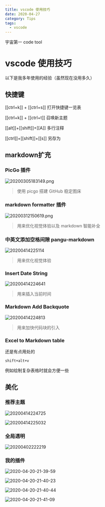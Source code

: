 ```yaml
---
title: vscode 使用技巧
date: 2020-04-27
category: Tips
tags:
  - vscode
---
```

宇宙第一 code tool
<!-- more -->
# vscode 使用技巧

以下是我多年使用的经验（虽然现在没用多久）

## 快捷键

[[ctrl+k]] + [[ctrl+s]] 打开快捷键一览表

[[ctrl+k]] + [[ctrl+t]] 召唤新主题

[[alt]]+[[shift]]+[[A]] 多行注释

[[ctrl]]+[[shift]]+[[s]] 另存为

## markdown扩充

### PicGo 插件

![20200305183149.png](https://raw.githubusercontent.com/fengwei2002/picgotest/master/img/20200305183149.png)
>使用 picgo 搭建 GitHub 稳定图床

### markdown formatter 插件

![20200312150619.png](https://raw.githubusercontent.com/fengwei2002/picgotest/master/img/20200312150619.png)
>用来优化视觉体验以及 markdown 智能补全

### 中英文添加空格间隙 pangu-markdown

![20200414225114](https://raw.githubusercontent.com/fengwei2002/Pictures_02/master/img/20200414225114.png)
>用来优化视觉体验

### Insert Date String

![20200414224641](https://raw.githubusercontent.com/fengwei2002/Pictures_02/master/img/20200414224641.png)
>用来插入当前时间

### Markdown Add Backquote

![20200414224813](https://raw.githubusercontent.com/fengwei2002/Pictures_02/master/img/20200414224813.png)
>用来加快代码块的引入

### Excel to Markdown table

还是有点用处的

`shift+alt+v`

例如绘制复杂表格时就会方便一些

## 美化

### 推荐主题

![20200414224725](https://raw.githubusercontent.com/fengwei2002/Pictures_02/master/img/20200414224725.png)

![20200414225032](https://raw.githubusercontent.com/fengwei2002/Pictures_02/master/img/20200414225032.png)

### 全局透明

![20200402222219](https://raw.githubusercontent.com/fengwei2002/Pictures_02/master/img/20200402222219.png)

### 我的插件

![2020-04-20-21-39-59](https://raw.githubusercontent.com/fengwei2002/Pictures_02/master/img/2020-04-20-21-39-59.png)

![2020-04-20-21-40-23](https://raw.githubusercontent.com/fengwei2002/Pictures_02/master/img/2020-04-20-21-40-23.png)

![2020-04-20-21-40-44](https://raw.githubusercontent.com/fengwei2002/Pictures_02/master/img/2020-04-20-21-40-44.png)

![2020-04-20-21-41-09](https://raw.githubusercontent.com/fengwei2002/Pictures_02/master/img/2020-04-20-21-41-09.png)